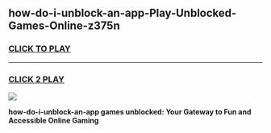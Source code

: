 
## how-do-i-unblock-an-app-Play-Unblocked-Games-Online-z375n
<h3>
<a href="https://premium76.site?title=how-do-i-unblock-an-app&ref=25A">CLICK TO PLAY</a></h3>
<hr>

<h3>
<a href="https://premium76.site?title=how-do-i-unblock-an-app&ref=25A">CLICK 2 PLAY</a>
  
</h3>

<a href="https://premium76.site?title=how-do-i-unblock-an-app&ref=25A"><img src="https://clearcache.store/games.png"></a>


**how-do-i-unblock-an-app games unblocked: Your Gateway to Fun and Accessible Online Gaming**
